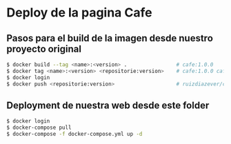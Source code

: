 # Deploy de la pagina Cafe

## Pasos para el build de la imagen desde nuestro proyecto original
```bash
$ docker build --tag <name>:<version> .                # cafe:1.0.0
$ docker tag <name>:<version> <repositorie:version>    # cafe:1.0.0 cafe:1.0.0
$ docker login
$ docker push <repositorie:version>                    # ruizdiazever/cafe:tagname
```

## Deployment de nuestra web desde este folder
```bash
$ docker login
$ docker-compose pull
$ docker-compose -f docker-compose.yml up -d
```